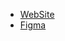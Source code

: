 - [WebSite](https://miou-zora.github.io/)
- [Figma](https://www.figma.com/file/3bwnKADEimcSRPqe8SgtUF/miouzora.github.io?type=design&node-id=0%3A1&mode=design&t=fwD5a9h6snrVFCg6-1)

